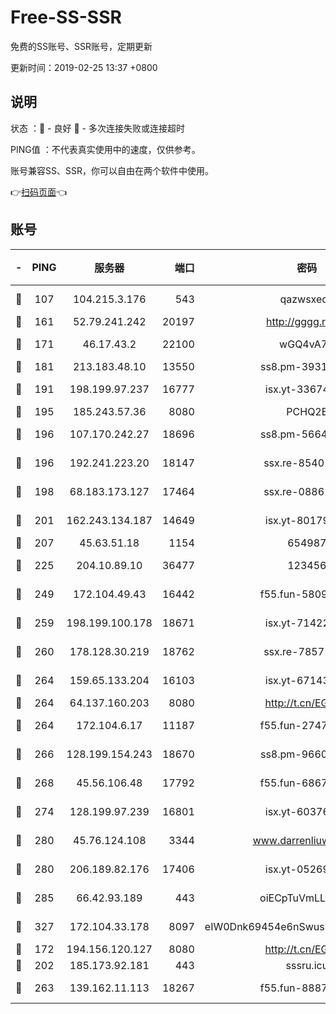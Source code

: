 # Free-SS-SSR

免费的SS账号、SSR账号，定期更新

更新时间：2019-02-25 13:37 +0800

## 说明

状态     ：🙂 - 良好 🙁 - 多次连接失败或连接超时

PING值   ：不代表真实使用中的速度，仅供参考。

账号兼容SS、SSR，你可以自由在两个软件中使用。

👉[扫码页面](https://liesauer.github.io/free-ss-ssr.github.io/)👈

## 账号

|-|PING|服务器|端口|密码|加密方式|区域|
|:----:|:----:|:-----:|-----:|:----:|:----:|:----:|
|🙂|107|104.215.3.176|543|qazwsxedc|aes-256-gcm|JP|
|🙂|161|52.79.241.242|20197|http://gggg.rocks|chacha20|KR|
|🙂|171|46.17.43.2|22100|wGQ4vA7D|aes-256-gcm|RU|
|🙂|181|213.183.48.10|13550|ss8.pm-39311595|rc4-md5|RU|
|🙂|191|198.199.97.237|16777|isx.yt-33674118|aes-256-cfb|US|
|🙂|195|185.243.57.36|8080|PCHQ2E|rc4-md5|US|
|🙂|196|107.170.242.27|18696|ss8.pm-56642148|aes-256-cfb|US|
|🙂|196|192.241.223.20|18147|ssx.re-85401469|aes-256-cfb|US|
|🙂|198|68.183.173.127|17464|ssx.re-08861248|aes-256-cfb|US|
|🙂|201|162.243.134.187|14649|isx.yt-80179113|aes-256-cfb|US|
|🙂|207|45.63.51.18|1154|654987|chacha20|US|
|🙂|225|204.10.89.10|36477|123456|aes-256-cfb|US|
|🙂|249|172.104.49.43|16442|f55.fun-58099071|aes-256-cfb|SG|
|🙂|259|198.199.100.178|18671|isx.yt-71422331|aes-256-cfb|US|
|🙂|260|178.128.30.219|18762|ssx.re-78571634|aes-256-cfb|SG|
|🙂|264|159.65.133.204|16103|isx.yt-67143205|aes-256-cfb|SG|
|🙂|264|64.137.160.203|8080|http://t.cn/EGJIyrl|rc4-md5|CA|
|🙂|264|172.104.6.17|11187|f55.fun-27472862|aes-256-cfb|US|
|🙂|266|128.199.154.243|18670|ss8.pm-96603281|aes-256-cfb|SG|
|🙂|268|45.56.106.48|17792|f55.fun-68673895|aes-256-cfb|US|
|🙂|274|128.199.97.239|16801|isx.yt-60376368|aes-256-cfb|SG|
|🙂|280|45.76.124.108|3344|www.darrenliuwei.com|aes-256-cfb|AU|
|🙂|280|206.189.82.176|17406|isx.yt-05269215|aes-256-cfb|SG|
|🙂|285|66.42.93.189|443|oiECpTuVmLLxk4Ts|aes-256-cfb|US|
|🙂|327|172.104.33.178|8097|eIW0Dnk69454e6nSwuspv9DmS201tQ0D|aes-256-cfb|SG|
|🙂|172|194.156.120.127|8080|http://t.cn/EGJIyrl|rc4-md5|RU|
|🙂|202|185.173.92.181|443|sssru.icu|rc4-md5|RU|
|🙂|263|139.162.11.113|18267|f55.fun-88872573|aes-256-cfb|SG|
